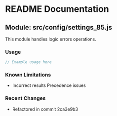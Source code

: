 # README Documentation

## Module: src/config/settings_85.js

This module handles logic errors operations.

### Usage

```java
// Example usage here
```

### Known Limitations

- Incorrect results Precedence issues

### Recent Changes

- Refactored in commit 2ca3e9b3
